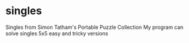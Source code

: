 # singles
Singles from Simon Tatham's Portable Puzzle Collection
My program can solve singles 5x5 easy and tricky versions
